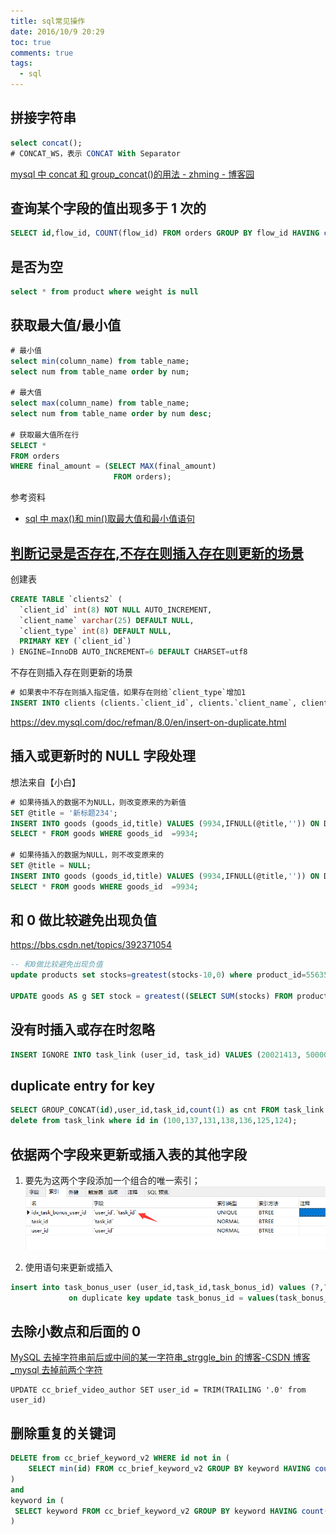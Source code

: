 ```yaml
---
title: sql常见操作
date: 2016/10/9 20:29
toc: true
comments: true
tags:
  - sql
---
```


## 拼接字符串

```sql
select concat();
# CONCAT_WS，表示 CONCAT With Separator
```

[mysql 中 concat 和 group_concat()的用法 - zhming - 博客园](https://www.cnblogs.com/zhming26/p/6382995.html)

## 查询某个字段的值出现多于 1 次的

```sql
SELECT id,flow_id, COUNT(flow_id) FROM orders GROUP BY flow_id HAVING count(flow_id)>1;
```

## 是否为空

```sql
select * from product where weight is null
```

## 获取最大值/最小值

```sql
# 最小值
select min(column_name) from table_name;
select num from table_name order by num;

# 最大值
select max(column_name) from table_name;
select num from table_name order by num desc;

# 获取最大值所在行
SELECT *
FROM orders
WHERE final_amount = (SELECT MAX(final_amount)
					   FROM orders);
```

参考资料

- [sql 中 max()和 min()取最大值和最小值语句](http://www.111cn.net/database/mssqlserver/42437.htm)

## [判断记录是否存在,不存在则插入存在则更新的场景](https://my.oschina.net/iceman/blog/53735)

创建表

```sql
CREATE TABLE `clients2` (
  `client_id` int(8) NOT NULL AUTO_INCREMENT,
  `client_name` varchar(25) DEFAULT NULL,
  `client_type` int(8) DEFAULT NULL,
  PRIMARY KEY (`client_id`)
) ENGINE=InnoDB AUTO_INCREMENT=6 DEFAULT CHARSET=utf8
```

不存在则插入存在则更新的场景

```sql
# 如果表中不存在则插入指定值，如果存在则给`client_type`增加1
INSERT INTO clients (clients.`client_id`, clients.`client_name`, clients.`client_type`) VALUES (1, "Lou12", 3) ON DUPLICATE KEY UPDATE clients.`client_type`=clients.`client_type`+1;
```

https://dev.mysql.com/doc/refman/8.0/en/insert-on-duplicate.html

## 插入或更新时的 NULL 字段处理

想法来自【小白】

```sql
# 如果待插入的数据不为NULL，则改变原来的为新值
SET @title = '新标题234';
INSERT INTO goods (goods_id,title) VALUES (9934,IFNULL(@title,'')) ON DUPLICATE KEY UPDATE title=IF(VALUES(title)='',title,VALUES(title));
SELECT * FROM goods WHERE goods_id  =9934;

# 如果待插入的数据为NULL，则不改变原来的
SET @title = NULL;
INSERT INTO goods (goods_id,title) VALUES (9934,IFNULL(@title,'')) ON DUPLICATE KEY UPDATE title=IF(VALUES(title)='',title,VALUES(title));
SELECT * FROM goods WHERE goods_id  =9934;
```

## 和 0 做比较避免出现负值

https://bbs.csdn.net/topics/392371054

```sql
-- 和0做比较避免出现负值
update products set stocks=greatest(stocks-10,0) where product_id=55635

UPDATE goods AS g SET stock = greatest((SELECT SUM(stocks) FROM products AS p WHERE p.`goods_id` = g.`goods_id`), 0) WHERE  goods_id=1234
```

## 没有时插入或存在时忽略

```sql
INSERT IGNORE INTO task_link (user_id, task_id) VALUES (20021413, 50000)
```

## duplicate entry for key

```sql
SELECT GROUP_CONCAT(id),user_id,task_id,count(1) as cnt FROM task_link group by user_id,task_id having cnt > 1;
delete from task_link where id in (100,137,131,138,136,125,124);
```

## 依据两个字段来更新或插入表的其他字段

1. 要先为这两个字段添加一个组合的唯一索引；
   ![](https://github.com/lyloou/img/raw/develop/z/20190708173423.png)

2. 使用语句来更新或插入

```sql
insert into task_bonus_user (user_id,task_id,task_bonus_id) values (?,?,?)
             on duplicate key update task_bonus_id = values(task_bonus_id)
```

## 去除小数点和后面的 0

[MySQL 去掉字符串前后或中间的某一字符串\_strggle_bin 的博客-CSDN 博客\_mysql 去掉前两个字符](https://blog.csdn.net/strggle_bin/article/details/78135071)

```
UPDATE cc_brief_video_author SET user_id = TRIM(TRAILING '.0' from user_id)
```

## 删除重复的关键词

```sql
DELETE from cc_brief_keyword_v2 WHERE id not in (
	SELECT min(id) FROM cc_brief_keyword_v2 GROUP BY keyword HAVING count(keyword) > 1
)
and
keyword in (
 SELECT keyword FROM cc_brief_keyword_v2 GROUP BY keyword HAVING count(keyword) > 1
)
```
